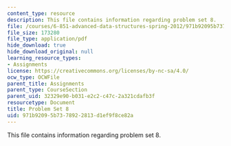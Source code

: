 ```yaml
---
content_type: resource
description: This file contains information regarding problem set 8.
file: /courses/6-851-advanced-data-structures-spring-2012/971b92095b7378922813d1ef9f8ce82a_MIT6_851S12_ps8.pdf
file_size: 173280
file_type: application/pdf
hide_download: true
hide_download_original: null
learning_resource_types:
- Assignments
license: https://creativecommons.org/licenses/by-nc-sa/4.0/
ocw_type: OCWFile
parent_title: Assignments
parent_type: CourseSection
parent_uid: 32329e90-b031-e2c2-c47c-2a321cdafb3f
resourcetype: Document
title: Problem Set 8
uid: 971b9209-5b73-7892-2813-d1ef9f8ce82a
---
```

This file contains information regarding problem set 8.